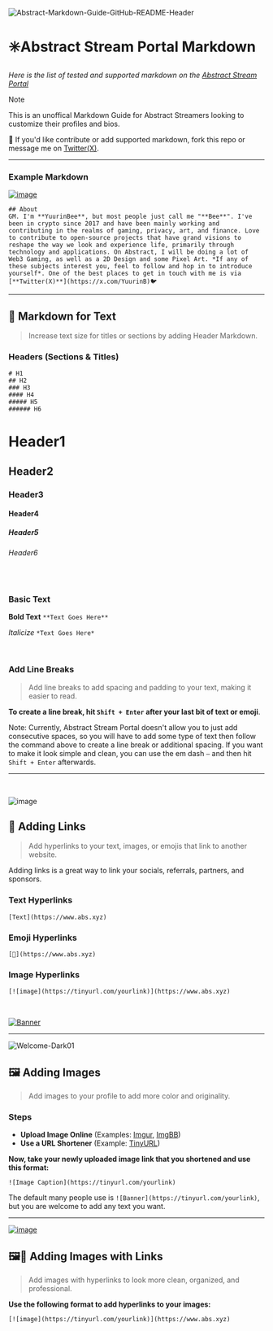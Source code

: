 ![Abstract-Markdown-Guide-GitHub-README-Header](https://github.com/user-attachments/assets/46feb79f-4ec3-4102-8abd-359ce9b8cfc8)

# ✳️Abstract Stream Portal Markdown
*Here is the list of tested and supported markdown on the [Abstract Stream Portal](https://portal.abs.xyz/stream/)*

> [!NOTE]
> This is an unoffical Markdown Guide for Abstract Streamers looking to customize their profiles and bios. 

👋 If you'd like contribute or add supported markdown, fork this repo or message me on [Twitter(X)](https://x.com/YuurinB).

---

### Example Markdown
[![image](https://github.com/user-attachments/assets/490ea757-9713-4908-b179-e46ea3a08812)](https://portal.abs.xyz/stream/YuurinBee)
```
## About
GM. I'm **YuurinBee**, but most people just call me "**Bee**". I've been in crypto since 2017 and have been mainly working and contributing in the realms of gaming, privacy, art, and finance. Love to contribute to open-source projects that have grand visions to reshape the way we look and experience life, primarily through technology and applications. On Abstract, I will be doing a lot of Web3 Gaming, as well as a 2D Design and some Pixel Art. *If any of these subjects interest you, feel to follow and hop in to introduce yourself*. One of the best places to get in touch with me is via [**Twitter(X)**](https://x.com/YuurinB)🐦
```

---

## 📝 Markdown for Text
> Increase text size for titles or sections by adding Header Markdown.

### Headers (Sections & Titles)
```
# H1
## H2
### H3
#### H4
##### H5
###### H6
```
# Header1
## Header2
### Header3
#### Header4
##### Header5
###### Header6
<br>

### Basic Text
**Bold Text**
`**Text Goes Here**`

*Italicize*
`*Text Goes Here*`

<br>

### Add Line Breaks 
> Add line breaks to add spacing and padding to your text, making it easier to read.

**To create a line break, hit `Shift + Enter` after your last bit of text or emoji**.

Note: Currently, Abstract Stream Portal doesn't allow you to just add consecutive spaces, so you will have to add some type of text then follow the command above to create a line break or additional spacing. If you want to make it look simple and clean, you can use the em dash `—` and then hit `Shift + Enter` afterwards.

---

<br>

![image](https://github.com/user-attachments/assets/287243d5-8254-4405-8a81-f303af7ea477)


## 🔗 Adding Links
> Add hyperlinks to your text, images, or emojis that link to another website.

Adding links is a great way to link your socials, referrals, partners, and sponsors.

### Text Hyperlinks
```[Text](https://www.abs.xyz)```
### Emoji Hyperlinks
```[🔗](https://www.abs.xyz)```
### Image Hyperlinks
```[![image](https://tinyurl.com/yourlink)](https://www.abs.xyz)```

<br>

[![Banner](https://i.ibb.co/kVNM4H4G/Welcome-Socials-Light.png)](https://x.com/YuurinB)

---

![Welcome-Dark01](https://github.com/user-attachments/assets/9a6fd04e-beb4-4d18-adfe-5b5f99643557)


## 🖼️ Adding Images
> Add images to your profile to add more color and originality.

### Steps
+ **Upload Image Online** (Examples: [Imgur](https://imgur.com/), [ImgBB](https://imgbb.com/))
+ **Use a URL Shortener** (Example: [TinyURL](https://tinyurl.com))

**Now, take your newly uploaded image link that you shortened and use this format:**

```![Image Caption](https://tinyurl.com/yourlink)```

The default many people use is `![Banner](https://tinyurl.com/yourlink)`, but you are welcome to add any text you want.

---

[![image](https://github.com/user-attachments/assets/f984f817-50a1-4c58-b9b9-39e1076b3376)](https://gigaverse.io/?ref=0x28B6Bf4fDF2D39db5bad0e3c30C17Baa3AfB390A)

## 🖼️🔗 Adding Images with Links
> Add images with hyperlinks to look more clean, organized, and professional.

**Use the following format to add hyperlinks to your images:**

```[![image](https://tinyurl.com/yourlink)](https://www.abs.xyz)```
